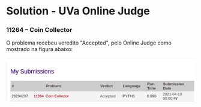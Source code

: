# Solution - UVa Online Judge
###  11264 – Coin Collector


O problema recebeu veredito "Accepted", pelo Online Judge como mostrado na figura abaixo:

![Veredito](./img/11264-veredito.png)











